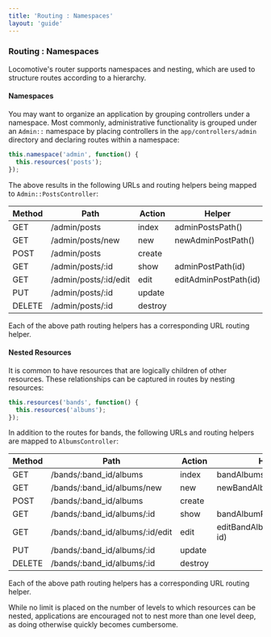 ```yaml
---
title: 'Routing : Namespaces'
layout: 'guide'
---
```


### Routing : Namespaces

Locomotive's router supports namespaces and nesting, which are used to structure
routes according to a hierarchy.

#### Namespaces

You may want to organize an application by grouping controllers under a
namespace.  Most commonly, administrative functionality is grouped under an
`Admin::` namespace by placing controllers in the `app/controllers/admin`
directory and declaring routes within a namespace:

```javascript
this.namespace('admin', function() {
  this.resources('posts');
});
```

The above results in the following URLs and routing helpers being mapped to
`Admin::PostsController`:

<div class="row">
  <div class="span6">
    <table class="table table-condensed table-striped">
      <thead>
        <tr>
          <th>Method</th>
          <th>Path</th>
          <th>Action</th>
          <th>Helper</th>
        </tr>
      </thead>
      <tbody class="monospace">
        <tr>
          <td>GET</td>
          <td>/admin/posts</td>
          <td>index</td>
          <td>adminPostsPath()</td>
        </tr>
        <tr>
          <td>GET</td>
          <td>/admin/posts/new</td>
          <td>new</td>
          <td>newAdminPostPath()</td>
        </tr>
        <tr>
          <td>POST</td>
          <td>/admin/posts</td>
          <td>create</td>
          <td></td>
        </tr>
        <tr>
          <td>GET</td>
          <td>/admin/posts/:id</td>
          <td>show</td>
          <td>adminPostPath(id)</td>
        </tr>
        <tr>
          <td>GET</td>
          <td>/admin/posts/:id/edit</td>
          <td>edit</td>
          <td>editAdminPostPath(id)</td>
        </tr>
        <tr>
          <td>PUT</td>
          <td>/admin/posts/:id</td>
          <td>update</td>
          <td></td>
        </tr>
        <tr>
          <td>DELETE</td>
          <td>/admin/posts/:id</td>
          <td>destroy</td>
          <td></td>
        </tr>
      </tbody>
    </table>
  </div>
</div>

Each of the above path routing helpers has a corresponding URL routing helper.

#### Nested Resources

It is common to have resources that are logically children of other resources.
These relationships can be captured in routes by nesting resources:

```javascript
this.resources('bands', function() {
  this.resources('albums');
});
```

In addition to the routes for bands, the following URLs and routing helpers are
mapped to `AlbumsController`:

<div class="row">
  <div class="span8">
    <table class="table table-condensed table-striped">
      <thead>
        <tr>
          <th>Method</th>
          <th>Path</th>
          <th>Action</th>
          <th>Helper</th>
        </tr>
      </thead>
      <tbody class="monospace">
        <tr>
          <td>GET</td>
          <td>/bands/:band_id/albums</td>
          <td>index</td>
          <td>bandAlbumsPath(bandId)</td>
        </tr>
        <tr>
          <td>GET</td>
          <td>/bands/:band_id/albums/new</td>
          <td>new</td>
          <td>newBandAlbumPath(bandId)</td>
        </tr>
        <tr>
          <td>POST</td>
          <td>/bands/:band_id/albums</td>
          <td>create</td>
          <td></td>
        </tr>
        <tr>
          <td>GET</td>
          <td>/bands/:band_id/albums/:id</td>
          <td>show</td>
          <td>bandAlbumPath(bandId, id)</td>
        </tr>
        <tr>
          <td>GET</td>
          <td>/bands/:band_id/albums/:id/edit</td>
          <td>edit</td>
          <td>editBandAlbumPath(bandId, id)</td>
        </tr>
        <tr>
          <td>PUT</td>
          <td>/bands/:band_id/albums/:id</td>
          <td>update</td>
          <td></td>
        </tr>
        <tr>
          <td>DELETE</td>
          <td>/bands/:band_id/albums/:id</td>
          <td>destroy</td>
          <td></td>
        </tr>
      </tbody>
    </table>
  </div>
</div>

Each of the above path routing helpers has a corresponding URL routing helper.

While no limit is placed on the number of levels to which resources can be
nested, applications are encouraged not to nest more than one level deep, as
doing otherwise quickly becomes cumbersome.

